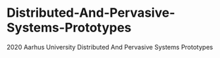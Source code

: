 # Distributed-And-Pervasive-Systems-Prototypes
2020 Aarhus University Distributed And Pervasive Systems Prototypes
